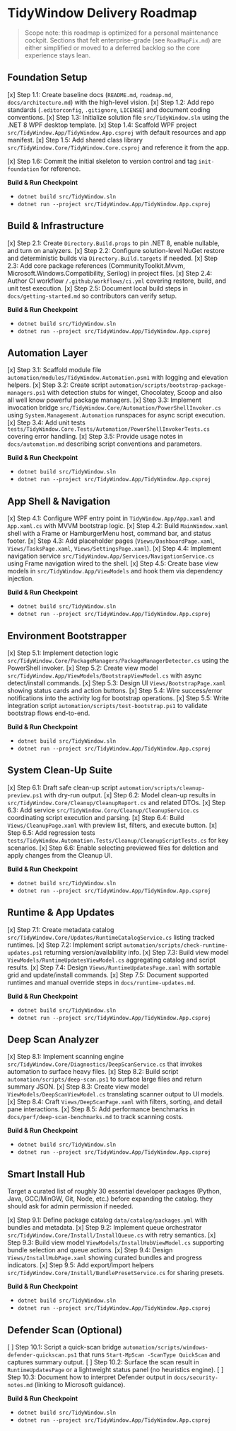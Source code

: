 # TidyWindow Delivery Roadmap

> Scope note: this roadmap is optimized for a personal maintenance cockpit. Sections that felt enterprise-grade (see `RoadMapFix.md`) are either simplified or moved to a deferred backlog so the core experience stays lean.

## Foundation Setup

[x] Step 1.1: Create baseline docs (`README.md`, `roadmap.md`, `docs/architecture.md`) with the high-level vision.
[x] Step 1.2: Add repo standards (`.editorconfig`, `.gitignore`, `LICENSE`) and document coding conventions.
[x] Step 1.3: Initialize solution file `src/TidyWindow.sln` using the .NET 8 WPF desktop template.
[x] Step 1.4: Scaffold WPF project `src/TidyWindow.App/TidyWindow.App.csproj` with default resources and app manifest.
[x] Step 1.5: Add shared class library `src/TidyWindow.Core/TidyWindow.Core.csproj` and reference it from the app.

[x] Step 1.6: Commit the initial skeleton to version control and tag `init-foundation` for reference.

**Build & Run Checkpoint**

-   `dotnet build src/TidyWindow.sln`
-   `dotnet run --project src/TidyWindow.App/TidyWindow.App.csproj`

## Build & Infrastructure

[x] Step 2.1: Create `Directory.Build.props` to pin .NET 8, enable nullable, and turn on analyzers.
[x] Step 2.2: Configure solution-level NuGet restore and deterministic builds via `Directory.Build.targets` if needed.
[x] Step 2.3: Add core package references (CommunityToolkit.Mvvm, Microsoft.Windows.Compatibility, Serilog) in project files.
[x] Step 2.4: Author CI workflow `/.github/workflows/ci.yml` covering restore, build, and unit test execution.
[x] Step 2.5: Document local build steps in `docs/getting-started.md` so contributors can verify setup.

**Build & Run Checkpoint**

-   `dotnet build src/TidyWindow.sln`
-   `dotnet run --project src/TidyWindow.App/TidyWindow.App.csproj`

## Automation Layer

[x] Step 3.1: Scaffold module file `automation/modules/TidyWindow.Automation.psm1` with logging and elevation helpers.
[x] Step 3.2: Create script `automation/scripts/bootstrap-package-managers.ps1` with detection stubs for winget, Chocolatey, Scoop and also all well know powerful package managers.
[x] Step 3.3: Implement invocation bridge `src/TidyWindow.Core/Automation/PowerShellInvoker.cs` using `System.Management.Automation` runspaces for async script execution.
[x] Step 3.4: Add unit tests `tests/TidyWindow.Core.Tests/Automation/PowerShellInvokerTests.cs` covering error handling.
[x] Step 3.5: Provide usage notes in `docs/automation.md` describing script conventions and parameters.

**Build & Run Checkpoint**

-   `dotnet build src/TidyWindow.sln`
-   `dotnet run --project src/TidyWindow.App/TidyWindow.App.csproj`

## App Shell & Navigation

[x] Step 4.1: Configure WPF entry point in `TidyWindow.App/App.xaml` and `App.xaml.cs` with MVVM bootstrap logic.
[x] Step 4.2: Build `MainWindow.xaml` shell with a Frame or HamburgerMenu host, command bar, and status footer.
[x] Step 4.3: Add placeholder pages (`Views/DashboardPage.xaml`, `Views/TasksPage.xaml`, `Views/SettingsPage.xaml`).
[x] Step 4.4: Implement navigation service `src/TidyWindow.App/Services/NavigationService.cs` using Frame navigation wired to the shell.
[x] Step 4.5: Create base view models in `src/TidyWindow.App/ViewModels` and hook them via dependency injection.

**Build & Run Checkpoint**

-   `dotnet build src/TidyWindow.sln`
-   `dotnet run --project src/TidyWindow.App/TidyWindow.App.csproj`

## Environment Bootstrapper

[x] Step 5.1: Implement detection logic `src/TidyWindow.Core/PackageManagers/PackageManagerDetector.cs` using the PowerShell invoker.
[x] Step 5.2: Create view model `src/TidyWindow.App/ViewModels/BootstrapViewModel.cs` with async detect/install commands.
[x] Step 5.3: Design UI `Views/BootstrapPage.xaml` showing status cards and action buttons.
[x] Step 5.4: Wire success/error notifications into the activity log for bootstrap operations.
[x] Step 5.5: Write integration script `automation/scripts/test-bootstrap.ps1` to validate bootstrap flows end-to-end.

**Build & Run Checkpoint**

-   `dotnet build src/TidyWindow.sln`
-   `dotnet run --project src/TidyWindow.App/TidyWindow.App.csproj`

## System Clean-Up Suite

[x] Step 6.1: Draft safe clean-up script `automation/scripts/cleanup-preview.ps1` with dry-run output.
[x] Step 6.2: Model clean-up results in `src/TidyWindow.Core/Cleanup/CleanupReport.cs` and related DTOs.
[x] Step 6.3: Add service `src/TidyWindow.Core/Cleanup/CleanupService.cs` coordinating script execution and parsing.
[x] Step 6.4: Build `Views/CleanupPage.xaml` with preview list, filters, and execute button.
[x] Step 6.5: Add regression tests `tests/TidyWindow.Automation.Tests/Cleanup/CleanupScriptTests.cs` for key scenarios.
[x] Step 6.6: Enable selecting previewed files for deletion and apply changes from the Cleanup UI.

**Build & Run Checkpoint**

-   `dotnet build src/TidyWindow.sln`
-   `dotnet run --project src/TidyWindow.App/TidyWindow.App.csproj`

## Runtime & App Updates

[x] Step 7.1: Create metadata catalog `src/TidyWindow.Core/Updates/RuntimeCatalogService.cs` listing tracked runtimes.
[x] Step 7.2: Implement script `automation/scripts/check-runtime-updates.ps1` returning version/availability info.
[x] Step 7.3: Build view model `ViewModels/RuntimeUpdatesViewModel.cs` aggregating catalog and script results.
[x] Step 7.4: Design `Views/RuntimeUpdatesPage.xaml` with sortable grid and update/install commands.
[x] Step 7.5: Document supported runtimes and manual override steps in `docs/runtime-updates.md`.

**Build & Run Checkpoint**

-   `dotnet build src/TidyWindow.sln`
-   `dotnet run --project src/TidyWindow.App/TidyWindow.App.csproj`

## Deep Scan Analyzer

[x] Step 8.1: Implement scanning engine `src/TidyWindow.Core/Diagnostics/DeepScanService.cs` that invokes automation to surface heavy files.
[x] Step 8.2: Build script `automation/scripts/deep-scan.ps1` to surface large files and return summary JSON.
[x] Step 8.3: Create view model `ViewModels/DeepScanViewModel.cs` translating scanner output to UI models.
[x] Step 8.4: Craft `Views/DeepScanPage.xaml` with filters, sorting, and detail pane interactions.
[x] Step 8.5: Add performance benchmarks in `docs/perf/deep-scan-benchmarks.md` to track scanning costs.

**Build & Run Checkpoint**

-   `dotnet build src/TidyWindow.sln`
-   `dotnet run --project src/TidyWindow.App/TidyWindow.App.csproj`

## Smart Install Hub

Target a curated list of roughly 30 essential developer packages (Python, Java, GCC/MinGW, Git, Node, etc.) before expanding the catalog. they should ask for admin permission if needed.

[x] Step 9.1: Define package catalog `data/catalog/packages.yml` with bundles and metadata.
[x] Step 9.2: Implement queue orchestrator `src/TidyWindow.Core/Install/InstallQueue.cs` with retry semantics.
[x] Step 9.3: Build view model `ViewModels/InstallHubViewModel.cs` supporting bundle selection and queue actions.
[x] Step 9.4: Design `Views/InstallHubPage.xaml` showing curated bundles and progress indicators.
[x] Step 9.5: Add export/import helpers `src/TidyWindow.Core/Install/BundlePresetService.cs` for sharing presets.

**Build & Run Checkpoint**

-   `dotnet build src/TidyWindow.sln`
-   `dotnet run --project src/TidyWindow.App/TidyWindow.App.csproj`

## Defender Scan (Optional)

[ ] Step 10.1: Script a quick-scan bridge `automation/scripts/windows-defender-quickscan.ps1` that runs `Start-MpScan -ScanType QuickScan` and captures summary output.
[ ] Step 10.2: Surface the scan result in `RuntimeUpdatesPage` or a lightweight status panel (no heuristics engine).
[ ] Step 10.3: Document how to interpret Defender output in `docs/security-notes.md` (linking to Microsoft guidance).

**Build & Run Checkpoint**

-   `dotnet build src/TidyWindow.sln`
-   `dotnet run --project src/TidyWindow.App/TidyWindow.App.csproj`
